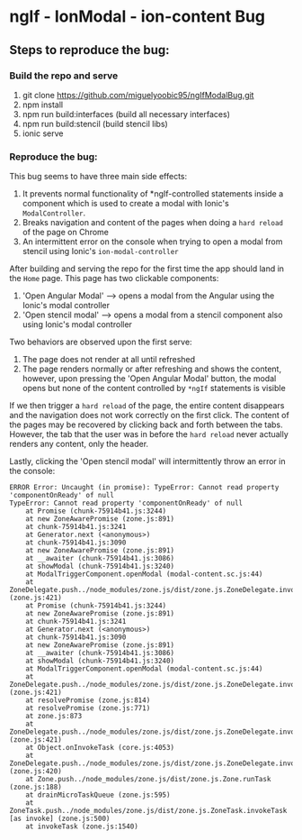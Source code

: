 # ngIf - IonModal - ion-content Bug

## Steps to reproduce the bug:

### Build the repo and serve
1) git clone https://github.com/miguelyoobic95/ngIfModalBug.git
2) npm install
3) npm run build:interfaces (build all necessary interfaces)
4) npm run build:stencil (build stencil libs)
5) ionic serve

### Reproduce the bug:

This bug seems to have three main side effects:
1) It prevents normal functionality of *ngIf-controlled statements inside a component which is used to create a modal with Ionic's `ModalController`.
2) Breaks navigation and content of the pages when doing a `hard reload` of the page on Chrome
3) An intermittent error on the console when trying to open a modal from stencil using Ionic's `ion-modal-controller`

After building and serving the repo for the first time the app should land in the `Home` page. This page has two clickable components:
1) 'Open Angular Modal' --> opens a modal from the Angular using the Ionic's modal controller
2) 'Open stencil modal' --> opens a modal from a stencil component also using Ionic's modal controller

Two behaviors are observed upon the first serve:
1) The page does not render at all until refreshed
2) The page renders normally or after refreshing and shows the content, however, upon pressing the 'Open Angular Modal' button, the modal opens but none of the content controlled by `*ngIf` statements is visible

If we then trigger a `hard reload` of the page, the entire content disappears and the navigation does not work correctly on the first click. The content of the pages may be recovered by clicking back and forth between the tabs. However, the tab that the user was in before the `hard reload` never actually renders any content, only the header.

Lastly, clicking the 'Open stencil modal' will intermittently throw an error in the console:

```
ERROR Error: Uncaught (in promise): TypeError: Cannot read property 'componentOnReady' of null
TypeError: Cannot read property 'componentOnReady' of null
    at Promise (chunk-75914b41.js:3244)
    at new ZoneAwarePromise (zone.js:891)
    at chunk-75914b41.js:3241
    at Generator.next (<anonymous>)
    at chunk-75914b41.js:3090
    at new ZoneAwarePromise (zone.js:891)
    at __awaiter (chunk-75914b41.js:3086)
    at showModal (chunk-75914b41.js:3240)
    at ModalTriggerComponent.openModal (modal-content.sc.js:44)
    at ZoneDelegate.push../node_modules/zone.js/dist/zone.js.ZoneDelegate.invokeTask (zone.js:421)
    at Promise (chunk-75914b41.js:3244)
    at new ZoneAwarePromise (zone.js:891)
    at chunk-75914b41.js:3241
    at Generator.next (<anonymous>)
    at chunk-75914b41.js:3090
    at new ZoneAwarePromise (zone.js:891)
    at __awaiter (chunk-75914b41.js:3086)
    at showModal (chunk-75914b41.js:3240)
    at ModalTriggerComponent.openModal (modal-content.sc.js:44)
    at ZoneDelegate.push../node_modules/zone.js/dist/zone.js.ZoneDelegate.invokeTask (zone.js:421)
    at resolvePromise (zone.js:814)
    at resolvePromise (zone.js:771)
    at zone.js:873
    at ZoneDelegate.push../node_modules/zone.js/dist/zone.js.ZoneDelegate.invokeTask (zone.js:421)
    at Object.onInvokeTask (core.js:4053)
    at ZoneDelegate.push../node_modules/zone.js/dist/zone.js.ZoneDelegate.invokeTask (zone.js:420)
    at Zone.push../node_modules/zone.js/dist/zone.js.Zone.runTask (zone.js:188)
    at drainMicroTaskQueue (zone.js:595)
    at ZoneTask.push../node_modules/zone.js/dist/zone.js.ZoneTask.invokeTask [as invoke] (zone.js:500)
    at invokeTask (zone.js:1540)
```



